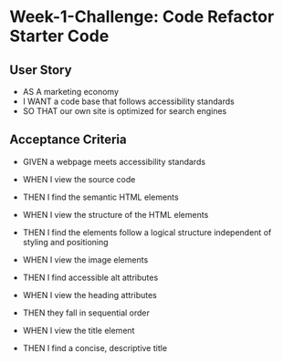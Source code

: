 # Week-1-Challenge: Code Refactor Starter Code

## User Story
* AS A marketing economy
* I WANT a code base that follows accessibility standards
* SO THAT our own site is optimized for search engines

## Acceptance Criteria

* GIVEN  a webpage meets accessibility standards

* WHEN I view the source code

* THEN I find the semantic HTML elements

* WHEN I view the structure of the HTML elements

* THEN I find the elements follow a logical structure independent of styling and positioning

* WHEN I view the image elements

* THEN I find accessible alt attributes

* WHEN I view the heading attributes

* THEN they fall in sequential order

* WHEN I view the title element

* THEN I find a concise, descriptive title
